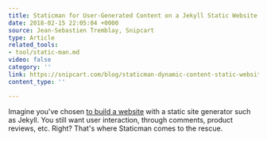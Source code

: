```yaml
---
title: Staticman for User-Generated Content on a Jekyll Static Website
date: 2018-02-15 22:05:04 +0000
source: Jean-Sebastien Tremblay, Snipcart
type: Article
related_tools:
- tool/static-man.md
video: false
category: ''
link: https://snipcart.com/blog/staticman-dynamic-content-static-website
content_type: ''

---
```

Imagine you've chosen [to build a website](https://snipcart.com/blog/static-site-e-commerce-part-2-integrating-snipcart-with-jekyll) with a static site generator such as Jekyll. You still want user interaction, through comments, product reviews, etc. Right? That's where Staticman comes to the rescue.